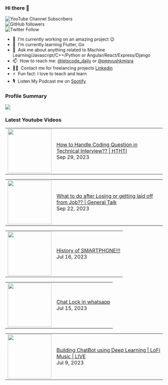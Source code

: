 ### Hi there 👋

![YouTube Channel Subscribers](https://img.shields.io/youtube/channel/subscribers/UCgmk1KXmrHXt_DO0kScyVmQ?style=social)  
![GitHub followers](https://img.shields.io/github/followers/misrapk?style=social)  
![Twitter Follow](https://img.shields.io/twitter/follow/peeyushkmisra?style=social)

- 🔭 &nbsp;I’m currently working on an amazing project :wink:
- 🌱 &nbsp;I’m currently learning Flutter, Go
- 💬 &nbsp;Ask me about anything related to Machine Learning/Javascript/C++/Python or Angular/React/Express/Django
- 📫 &nbsp;How to reach me: [@letscode_daily](https://www.instagram.com/letscode_daily/) or [@peeyushkmisra](https://www.instagram.com/peeyushkmisra/)
- 👨‍💻 &nbsp;Contact me for freelancing projects [Linkedin](https://www.linkedin.com/in/peeyushkmisra/)
- ⚡ &nbsp;Fun fact: I love to teach and learn
- 🎙 &nbsp;Listen My Podcast me on [Spotify](https://open.spotify.com/show/5HlTHA4yxnj56N1klajpQc)

### Profile Summary

![](https://github-profile-summary-cards.vercel.app/api/cards/profile-details?username=misrapk&theme=dracula)

### Latest Youtube Videos

<!-- YOUTUBE:START --><table><tr><td><a href="https://www.youtube.com/watch?v=jIP30PYQ_-o"><img width="140px" src="https://i.ytimg.com/vi/jIP30PYQ_-o/mqdefault.jpg"></a></td>
<td><a href="https://www.youtube.com/watch?v=jIP30PYQ_-o">How to Handle Coding Question in Technical Interview?? | HTHTI</a><br/>Sep 29, 2023</td></tr></table>
<table><tr><td><a href="https://www.youtube.com/watch?v=vK1J0lmWaCI"><img width="140px" src="https://i.ytimg.com/vi/vK1J0lmWaCI/mqdefault.jpg"></a></td>
<td><a href="https://www.youtube.com/watch?v=vK1J0lmWaCI">What to do after Losing or getting laid off from Job?? | General Talk</a><br/>Sep 22, 2023</td></tr></table>
<table><tr><td><a href="https://www.youtube.com/watch?v=U2l4fB6yZsw"><img width="140px" src="https://i.ytimg.com/vi/U2l4fB6yZsw/mqdefault.jpg"></a></td>
<td><a href="https://www.youtube.com/watch?v=U2l4fB6yZsw">History of SMARTPHONE!!!</a><br/>Jul 16, 2023</td></tr></table>
<table><tr><td><a href="https://www.youtube.com/watch?v=sGKVNoq2a9M"><img width="140px" src="https://i.ytimg.com/vi/sGKVNoq2a9M/mqdefault.jpg"></a></td>
<td><a href="https://www.youtube.com/watch?v=sGKVNoq2a9M">Chat Lock in whatsapp</a><br/>Jul 15, 2023</td></tr></table>
<table><tr><td><a href="https://www.youtube.com/watch?v=ghW6EeILTD4"><img width="140px" src="https://i.ytimg.com/vi/ghW6EeILTD4/mqdefault.jpg"></a></td>
<td><a href="https://www.youtube.com/watch?v=ghW6EeILTD4">Building ChatBot using Deep Learning | LoFi Music | LIVE</a><br/>Jul 9, 2023</td></tr></table>
<!-- YOUTUBE:END -->
